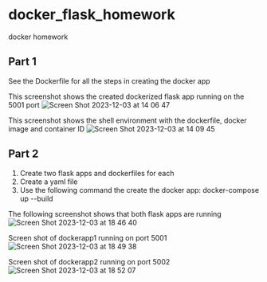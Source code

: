 # docker_flask_homework
docker homework

## Part 1

See the Dockerfile for all the steps in creating the docker app

This screenshot shows the created dockerized flask app running on the 5001 port
![Screen Shot 2023-12-03 at 14 06 47](https://github.com/chebbin/docker_flask_homework/assets/141374142/6736bfcb-d744-45fa-912e-bbfb800d5960)

This screenshot shows the shell environment with the dockerfile, docker image and container ID
![Screen Shot 2023-12-03 at 14 09 45](https://github.com/chebbin/docker_flask_homework/assets/141374142/b2db85f6-0979-4cfd-b07b-ab8d0b81dcda)

## Part 2

1. Create two flask apps and dockerfiles for each
2. Create a yaml file
3. Use the following command the create the docker app: docker-compose up --build

The following screenshot shows that both flask apps are running
![Screen Shot 2023-12-03 at 18 46 40](https://github.com/chebbin/docker_flask_homework/assets/141374142/e7eecd3d-3079-452e-857a-afcc2733f115)

Screen shot of dockerapp1 running on port 5001
![Screen Shot 2023-12-03 at 18 49 38](https://github.com/chebbin/docker_flask_homework/assets/141374142/14a48012-7839-44a3-bad3-23ca54db1bfd)

Screen shot of dockerapp2 running on port 5002
![Screen Shot 2023-12-03 at 18 52 07](https://github.com/chebbin/docker_flask_homework/assets/141374142/209990ef-5497-4209-bbbc-1c10462c69ae)
